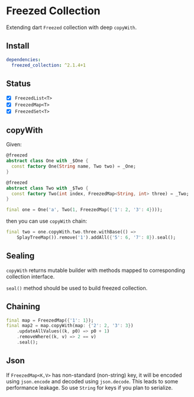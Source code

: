 # Freezed Collection

Extending dart `Freezed` collection with deep `copyWith`.

## Install

```yaml
dependencies:
  freezed_collection: ^2.1.4+1
```

## Status

- [x] `FreezedList<T>`
- [x] `FreezedMap<T>`
- [x] `FreezedSet<T>`

## copyWith

[//]: # ( @formatter:off)

Given:

```dart
@freezed
abstract class One with _$One {
  const factory One(String name, Two two) = _One;
}

@freezed
abstract class Two with _$Two {
  const factory Two(int index, FreezedMap<String, int> three) = _Two;
}

final one = One('a', Two(1, FreezedMap({'1': 2, '3': 4})));
```
then you can use `copyWith` chain:
```dart
final two = one.copyWith.two.three.withBase(() =>
    SplayTreeMap()).remove('1').addAll({'5': 6, '7': 8}).seal();
```
[//]: # ( @formatter:on)

## Sealing

`copyWith` returns mutable builder with methods mapped to corresponding collection interface.

`seal()` method should be used to build freezed collection.

## Chaining

[//]: # ( @formatter:off)
```dart
final map = FreezedMap({'1': 1});
final map2 = map.copyWith(map: {'2': 2, '3': 3})
    .updateAllValues((k, p0) => p0 + 1)
    .removeWhere((k, v) => 2 == v)
    .seal();
```
[//]: # ( @formatter:on)

## Json

If `FreezedMap<K,V>` has non-standard (non-string) key, it will be encoded using `json.encode` and decoded using
`json.decode`. This leads to some performance leakage. So use `String` for keys if you plan to serialize.

